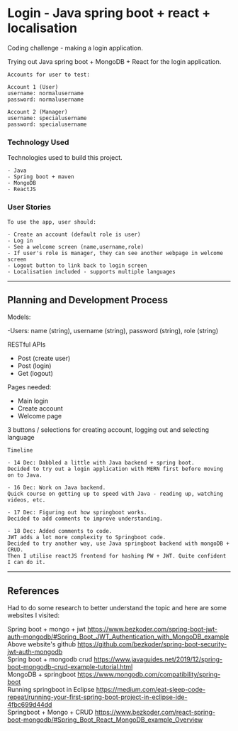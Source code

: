 # Login - Java spring boot + react + localisation

Coding challenge - making a login application.

Trying out Java spring boot + MongoDB + React for the login application.

<!-- Visit the app here: https://login-mern-jwt.herokuapp.com/ -->

```
Accounts for user to test:

Account 1 (User)
username: normalusername
password: normalusername

Account 2 (Manager)
username: specialusername
password: specialusername
```
### Technology Used

Technologies used to build this project.

```
- Java
- Spring boot + maven
- MongoDB
- ReactJS

```

### User Stories

```
To use the app, user should:

- Create an account (default role is user)
- Log in
- See a welcome screen (name,username,role)
- If user's role is manager, they can see another webpage in welcome screen
- Logout button to link back to login screen
- Localisation included - supports multiple languages

```

---

## Planning and Development Process

Models:

-Users: name (string), username (string), password (string), role (string)

RESTful APIs
- Post (create user)
- Post (login)
- Get (logout)

Pages needed:
- Main login
- Create account
- Welcome page

3 buttons / selections for creating account, logging out and selecting language

```
Timeline

- 14 Dec: Dabbled a little with Java backend + spring boot.
Decided to try out a login application with MERN first before moving on to Java.

- 16 Dec: Work on Java backend.
Quick course on getting up to speed with Java - reading up, watching videos, etc.

- 17 Dec: Figuring out how springboot works.
Decided to add comments to improve understanding.

- 18 Dec: Added comments to code.
JWT adds a lot more complexity to Springboot code.
Decided to try another way, use Java springboot backend with mongoDB + CRUD.
Then I utilise reactJS frontend for hashing PW + JWT. Quite confident I can do it.

```
---

## References

Had to do some research to better understand the topic and here are some websites I visited:

Spring boot + mongo + jwt https://www.bezkoder.com/spring-boot-jwt-auth-mongodb/#Spring_Boot_JWT_Authentication_with_MongoDB_example  
Above website's github https://github.com/bezkoder/spring-boot-security-jwt-auth-mongodb  
Spring boot + mongodb crud https://www.javaguides.net/2019/12/spring-boot-mongodb-crud-example-tutorial.html  
MongoDB + springboot https://www.mongodb.com/compatibility/spring-boot  
Running springboot in Eclipse https://medium.com/eat-sleep-code-repeat/running-your-first-spring-boot-project-in-eclipse-ide-4fbc699d44dd  
Springboot + Mongo + CRUD https://www.bezkoder.com/react-spring-boot-mongodb/#Spring_Boot_React_MongoDB_example_Overview  